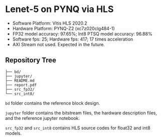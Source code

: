 # Lenet-5 on PYNQ via HLS
- Software Platform: Vitis HLS 2020.2
- Hardware Platform: PYNQ-Z2 (xc7z020clg484-1)
- FP32 model accuracy: 97.65%; Int8 PTSQ model accuracy: 96.88%
- Software fps: 25; Hardware fps: 417; 17 times acceleration
- AXI Stream not used. Expected in the future.

## Repository Tree

```
├── bd/
├── jupyter/
├── README.md
├── report.pdf
├── src_fp32/
└── src_int8/
```

`bd` folder contains the reference block design.

`jupyter` folder contains the bitstream files, the hardware description files, and the reference jupyter notebook.

`src_fp32` and `src_int8` contains HLS source codes for float32 and int8 models.
